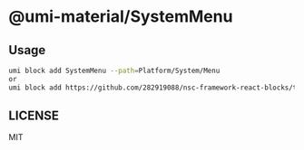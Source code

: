 # @umi-material/SystemMenu



## Usage

```sh
umi block add SystemMenu --path=Platform/System/Menu
or
umi block add https://github.com/282919088/nsc-framework-react-blocks/tree/master/SystemMenu --path=Platform/System/Menu
```


## LICENSE

MIT
